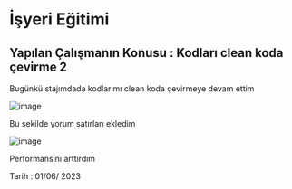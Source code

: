 # İşyeri Eğitimi


## Yapılan Çalışmanın Konusu :    Kodları clean koda çevirme 2


Bugünkü stajımdada kodlarımı clean koda çevirmeye devam ettim

![image](https://user-images.githubusercontent.com/65457096/237008888-2c4c265b-53e7-4f22-85b2-f1845cfca327.png)

 


Bu şekilde yorum satırları ekledim

![image](https://user-images.githubusercontent.com/65457096/237008903-f5b7c3d2-a0a1-440d-a50d-df940224388e.png)


 





Performansını arttırdım































 








Tarih : 01/06/ 2023

 
















































 	







 





